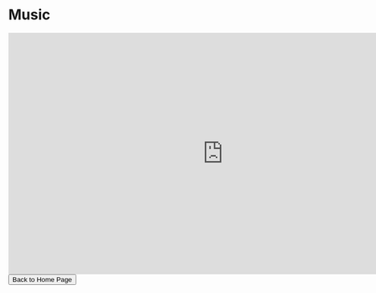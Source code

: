 <html>
<head>
  <title>Music</title>
</head>
<p>
<h1>
Music
</h1>
</p>
<iframe width="853" height="480" src="https://www.youtube.com/embed/3fxq7kqyWO8" frameborder="0" allow="accelerometer; autoplay; encrypted-media; gyroscope; picture-in-picture" allowfullscreen></iframe>
<br>
<button onclick="window.location.href = 'index';">Back to Home Page</button>
<html>
